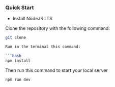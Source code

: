 

### Quick Start

- Install NodeJS LTS 

Clone the repository with the following command:

```bash
git clone

Run in the terminal this command:

```bash
npm install
```

Then run this command to start your local server

```bash
npm run dev
```


